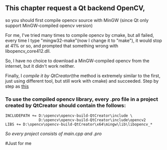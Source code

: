 ## This chapter request a Qt backend OpenCV, 
so you should first compile opencv source with MinGW (since Qt only support MinGW-compiled opencv version)

For me, I've tried many times to compile opencv by cmake,
but all failed, every time I type "mingw32-make"(now I change it to "make"),
it would stop at 41% or so, and prompted that something wrong with libopencv_core412.dll.

So, I have no choice to download a MinGW-compiled opencv from the internet,
but it didn't work neither.

Finally, I *compile it by QtCreator*(the method is extremely similar to the first, just using different tool, but still work with cmake)
and succeeded.
Step by step as [this](https://blog.csdn.net/scien2011/article/details/52830794)

### To use the compiled opencv library, every .pro file in a project created by QtCreator should contain the follows:
```
INCLUDEPATH += D:\opencv\opencv-build-QtCreator\include \
               D:\opencv\opencv-build-QtCreator\include\opencv2
LIBS += D:\opencv\opencv-build-QtCreator\x64\mingw\lib\libopencv_*
```
*So every project consists of main.cpp and .pro*

#Just for me
